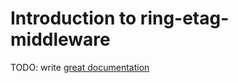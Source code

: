# Introduction to ring-etag-middleware

TODO: write [great documentation](http://jacobian.org/writing/what-to-write/)
